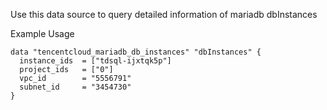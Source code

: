 Use this data source to query detailed information of mariadb dbInstances

Example Usage

```hcl
data "tencentcloud_mariadb_db_instances" "dbInstances" {
  instance_ids  = ["tdsql-ijxtqk5p"]
  project_ids   = ["0"]
  vpc_id        = "5556791"
  subnet_id     = "3454730"
}
```